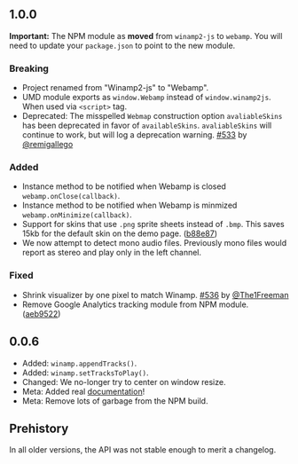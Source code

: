 ## 1.0.0

**Important:** The NPM module as **moved** from `winamp2-js` to `webamp`. You will need to update your `package.json` to point to the new module.

### Breaking

* Project renamed from "Winamp2-js" to "Webamp".
* UMD module exports as `window.Webamp` instead of `window.winamp2js`. When used via `<script>` tag.
* Deprecated: The misspelled `Webmap` construction option `avaliableSkins` has been deprecated in favor of `availableSkins`. `avaliableSkins` will continue to work, but will log a deprecation warning. [#533](https://github.com/captbaritone/webamp/pull/533) by [@remigallego](https://github.com/remigallego)

### Added

* Instance method to be notified when Webamp is closed `webamp.onClose(callback)`.
* Instance method to be notified when Webamp is minmized `webamp.onMinimize(callback)`.
* Support for skins that use `.png` sprite sheets instead of `.bmp`. This saves 15kb for the default skin on the demo page. ([b88e87](https://github.com/captbaritone/winamp2-js/commit/b88e87b6584fd9db2e2295addab7bba0c1acd226))
* We now attempt to detect mono audio files. Previously mono files would report as stereo and play only in the left channel.

### Fixed

* Shrink visualizer by one pixel to match Winamp. [#536](https://github.com/captbaritone/winamp2-js/issues/536) by [@The1Freeman](https://github.com/The1Freeman)
* Remove Google Analytics tracking module from NPM module. ([aeb9522](https://github.com/captbaritone/winamp2-js/commit/aeb9522a47ac4032f0f73fe7828c3ef01728d6aa))

## 0.0.6

* Added: `winamp.appendTracks()`.
* Added: `winamp.setTracksToPlay()`.
* Changed: We no-longer try to center on window resize.
* Meta: Added real [documentation](./docs/usage.md)!
* Meta: Remove lots of garbage from the NPM build.

## Prehistory

In all older versions, the API was not stable enough to merit a changelog.
